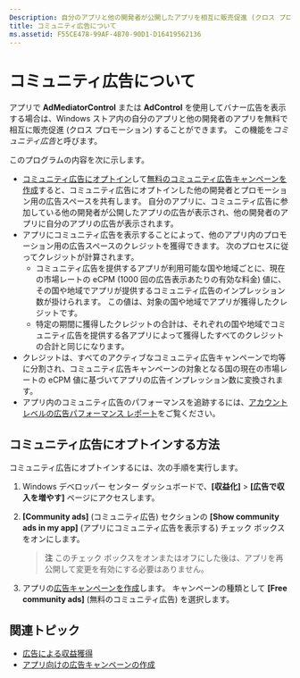 ```yaml
---
Description: 自分のアプリと他の開発者が公開したアプリを相互に販売促進 (クロス プロモーション) することができます。 この機能をコミュニティ広告と呼びます。
title: コミュニティ広告について
ms.assetid: F55CE478-99AF-4B70-90D1-D16419562136
---
```


# コミュニティ広告について

アプリで **AdMediatorControl** または **AdControl** を使用してバナー広告を表示する場合は、Windows ストア内の自分のアプリと他の開発者のアプリを無料で相互に販売促進 (クロス プロモーション) することができます。 この機能を*コミュニティ広告*と呼びます。  

このプログラムの内容を次に示します。

* [コミュニティ広告にオプトイン](#how-to-opt-in-to-community-ads)して[無料のコミュニティ広告キャンペーンを作成](create-an-ad-campaign-for-your-app.md)すると、コミュニティ広告にオプトインした他の開発者とプロモーション用の広告スペースを共有します。 自分のアプリに、コミュニティ広告に参加している他の開発者が公開したアプリの広告が表示され、他の開発者のアプリに自分のアプリの広告が表示されます。
* アプリにコミュニティ広告を表示することによって、他のアプリ内のプロモーション用の広告スペースのクレジットを獲得できます。 次のプロセスに従ってクレジットが計算されます。
  * コミュニティ広告を提供するアプリが利用可能な国や地域ごとに、現在の市場レートの eCPM (1000 回の広告表示あたりの有効な料金) 値に、その国や地域でアプリが提供するコミュニティ広告のインプレッション数が掛けられます。 この値は、対象の国や地域でアプリが獲得したクレジットです。
  * 特定の期間に獲得したクレジットの合計は、それぞれの国や地域でコミュニティ広告を提供する各アプリによって獲得したすべてのクレジットの合計と同じになります。
* クレジットは、すべてのアクティブなコミュニティ広告キャンペーンで均等に分割され、コミュニティ広告キャンペーンの対象となる国の現在の市場レートの eCPM 値に基づいてアプリの広告インプレッション数に変換されます。
* アプリ内のコミュニティ広告のパフォーマンスを追跡するには、[アカウント レベルの広告パフォーマンス レポート](advertising-performance-report.md#account-level-advertising-performance-report)をご覧ください。

## コミュニティ広告にオプトインする方法

コミュニティ広告にオプトインするには、次の手順を実行します。

1. Windows デベロッパー センター ダッシュボードで、**[収益化]** &gt; **[広告で収入を増やす]** ページにアクセスします。
2. **[Community ads]** (コミュニティ広告) セクションの **[Show community ads in my app]** (アプリにコミュニティ広告を表示する) チェック ボックスをオンにします。
   > **注**  このチェック ボックスをオンまたはオフにした後は、アプリを再公開して変更を有効にする必要はありません。

3. アプリの[広告キャンペーンを作成](create-an-ad-campaign-for-your-app.md)します。 キャンペーンの種類として **[Free community ads]** (無料のコミュニティ広告) を選択します。


## 関連トピック

* [広告による収益獲得](monetize-with-ads.md)
* [アプリ向けの広告キャンペーンの作成](create-an-ad-campaign-for-your-app.md)


<!--HONumber=Mar16_HO5-->


